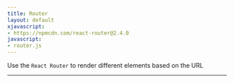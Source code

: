 ```yaml
---
title: Router
layout: default
xjavascript:
- https://npmcdn.com/react-router@2.4.0
javascript:
- router.js
---
```


Use the `React Router` to render different elements based on the URL

---

<div id="app"></div>
